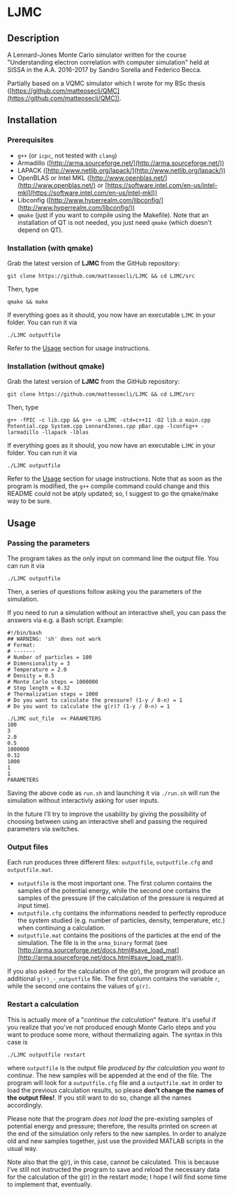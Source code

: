 # LJMC


## Description

A Lennard-Jones Monte Carlo simulator written for the course "Understanding electron correlation with computer simulation" held at SISSA in the A.A. 2016-2017 by Sandro Sorella and Federico Becca.

Partially based on a VQMC simulator which I wrote for my BSc thesis ([https://github.com/matteosecli/QMC](https://github.com/matteosecli/QMC)).


## Installation

### Prerequisites
- `g++` (or `icpc`, not tested with `clang`)
- Armadillo ([http://arma.sourceforge.net/](http://arma.sourceforge.net/))
- LAPACK ([http://www.netlib.org/lapack/](http://www.netlib.org/lapack/))
- OpenBLAS or Intel MKL ([http://www.openblas.net/](http://www.openblas.net/) or [https://software.intel.com/en-us/intel-mkl](https://software.intel.com/en-us/intel-mkl))
- Libconfig ([http://www.hyperrealm.com/libconfig/](http://www.hyperrealm.com/libconfig/))
- `qmake` (just if you want to compile using the Makefile). Note that an installation of QT is not needed, you just need `qmake` (which doesn't depend on QT).

### Installation (with qmake)
Grab the latest version of **LJMC** from the GitHub repository:

	git clone https://github.com/matteosecli/LJMC && cd LJMC/src
	
Then, type

	qmake && make
	
If everything goes as it should, you now have an executable `LJMC` in your folder. You can run it via

	./LJMC outputfile
	
Refer to the [Usage](#usage) section for usage instructions.

### Installation (without qmake)
Grab the latest version of **LJMC** from the GitHub repository:

	git clone https://github.com/matteosecli/LJMC && cd LJMC/src
	
Then, type

	g++ -fPIC -c lib.cpp && g++ -o LJMC -std=c++11 -O2 lib.o main.cpp Potential.cpp System.cpp LennardJones.cpp pBar.cpp -lconfig++ -larmadillo -llapack -lblas

If everything goes as it should, you now have an executable `LJMC` in your folder. You can run it via

	./LJMC outputfile
	
Refer to the [Usage](#usage) section for usage instructions. Note that as soon as the program is modified, the `g++` compile command could change and this README could not be atply updated; so, I suggest to go the qmake/make way to be sure.


## Usage

### Passing the parameters
The program takes as the only input on command line the output file. You can run it via

	./LJMC outputfile
	
Then, a series of questions follow asking you the parameters of the simulation.

If you need to run a simulation without an interactive shell, you can pass the answers via e.g. a Bash script. Example:

	#!/bin/bash
	## WARNING: 'sh' does not work
	# Format:
	# -------
	# Number of particles = 100
	# Dimensionality = 3
	# Temperature = 2.0
	# Density = 0.5
	# Monte Carlo steps = 1000000
	# Step length = 0.32
	# Thermalization steps = 1000
	# Do you want to calculate the pressure? (1-y / 0-n) = 1
	# Do you want to calculate the g(r)? (1-y / 0-n) = 1
	
	./LJMC out_file  << PARAMETERS
	100
	3
	2.0
	0.5
	1000000
	0.32
	1000
	1
	1
	PARAMETERS
	
Saving the above code as `run.sh` and launching it via `./run.sh` will run the simulation without interactivly asking for user inputs.

In the future I'll try to improve the usability by giving the possibility of choosing between using an interactive shell and passing the required parameters via switches.


### Output files
Each run produces three different files: `outputfile`, `outputfile.cfg` and `outputfile.mat`.

- `outputfile` is the most important one. The first column contains the samples of the potential energy, while the second one contains the samples of the pressure (if the calculation of the pressure is required at input time).
- `outputfile.cfg` contains the informations needed to perfectly reproduce the system studied (e.g. number of particles, density, temperature, etc.) when continuing a calculation.
- `outputfile.mat` contains the positions of the particles at the end of the simulation. The file is in the `arma_binary` format (see [http://arma.sourceforge.net/docs.html#save_load_mat](http://arma.sourceforge.net/docs.html#save_load_mat)).

If you also asked for the calculation of the g(r), the program will produce an additional `g(r)_-_outputfile` file. The first column contains the variable `r`, while the second one contains the values of `g(r)`.


### Restart a calculation
This is actually more of a "*continue the calculation*" feature. It's useful if you realize that you've not produced enough Monte Carlo steps and you want to produce some more, without thermalizing again. The syntax in this case is

	./LJMC outputfile restart

where `outputfile` is the output file *produced by the calculation you want to continue*. The new samples will be appended at the end of the file. The program will look for a `outputfile.cfg` file and a `outputfile.mat` in order to load the previous calculation results, so please **don't change the names of the output files!**. If you still want to do so, change all the names accordingly.

Please note that the program *does not load* the pre-existing samples of potential energy and pressure; therefore, the results printed on screen at the end of the simulation only refers to the new samples. In order to analyze old and new samples together, just use the provided MATLAB scripts in the usual way.

Note also that the g(r), in this case, cannot be calculated. This is because I've still not instructed the program to save and reload the necessary data for the calculation of the g(r) in the restart mode; I hope I will find some time to implement that, eventually.
